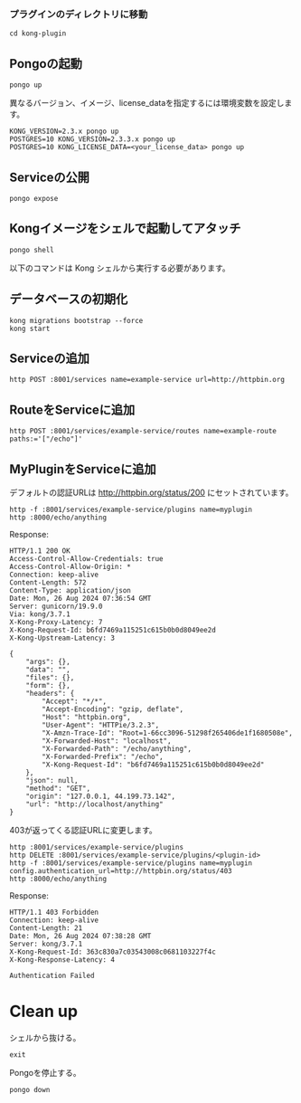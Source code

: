 ### プラグインのディレクトリに移動
```shell
cd kong-plugin
```

## Pongoの起動

```shell
pongo up
```

異なるバージョン、イメージ、license_dataを指定するには環境変数を設定します。

```shell
KONG_VERSION=2.3.x pongo up
POSTGRES=10 KONG_VERSION=2.3.3.x pongo up
POSTGRES=10 KONG_LICENSE_DATA=<your_license_data> pongo up
```

## Serviceの公開

```shell
pongo expose
```

## Kongイメージをシェルで起動してアタッチ

```shell
pongo shell
```

以下のコマンドは Kong シェルから実行する必要があります。

## データベースの初期化

```shell
kong migrations bootstrap --force
kong start
```

## Serviceの追加

```shell
http POST :8001/services name=example-service url=http://httpbin.org
```

## RouteをServiceに追加

```shell
http POST :8001/services/example-service/routes name=example-route paths:='["/echo"]'
```

## MyPluginをServiceに追加

デフォルトの認証URLは http://httpbin.org/status/200 にセットされています。

```shell
http -f :8001/services/example-service/plugins name=myplugin
http :8000/echo/anything
```

Response:

```shell
HTTP/1.1 200 OK
Access-Control-Allow-Credentials: true
Access-Control-Allow-Origin: *
Connection: keep-alive
Content-Length: 572
Content-Type: application/json
Date: Mon, 26 Aug 2024 07:36:54 GMT
Server: gunicorn/19.9.0
Via: kong/3.7.1
X-Kong-Proxy-Latency: 7
X-Kong-Request-Id: b6fd7469a115251c615b0b0d8049ee2d
X-Kong-Upstream-Latency: 3

{
    "args": {},
    "data": "",
    "files": {},
    "form": {},
    "headers": {
        "Accept": "*/*",
        "Accept-Encoding": "gzip, deflate",
        "Host": "httpbin.org",
        "User-Agent": "HTTPie/3.2.3",
        "X-Amzn-Trace-Id": "Root=1-66cc3096-51298f265406de1f1680508e",
        "X-Forwarded-Host": "localhost",
        "X-Forwarded-Path": "/echo/anything",
        "X-Forwarded-Prefix": "/echo",
        "X-Kong-Request-Id": "b6fd7469a115251c615b0b0d8049ee2d"
    },
    "json": null,
    "method": "GET",
    "origin": "127.0.0.1, 44.199.73.142",
    "url": "http://localhost/anything"
}

```

403が返ってくる認証URLに変更します。

```shell
http :8001/services/example-service/plugins
http DELETE :8001/services/example-service/plugins/<plugin-id>
http -f :8001/services/example-service/plugins name=myplugin config.authentication_url=http://httpbin.org/status/403
http :8000/echo/anything
```

Response:

```shell
HTTP/1.1 403 Forbidden
Connection: keep-alive
Content-Length: 21
Date: Mon, 26 Aug 2024 07:38:28 GMT
Server: kong/3.7.1
X-Kong-Request-Id: 363c830a7c03543008c0681103227f4c
X-Kong-Response-Latency: 4

Authentication Failed
```

# Clean up

シェルから抜ける。

```shell
exit
```

Pongoを停止する。

```shell
pongo down
```

